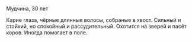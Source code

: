 Мудчина, 30 лет

Карие глаза, чёрные длинные волосы, собраные в хвост. 
Сильный и стойкий, но спокойный и рассудительный. 
Охотится на зверей и пасёт коров. Иногда помогает в поле. 